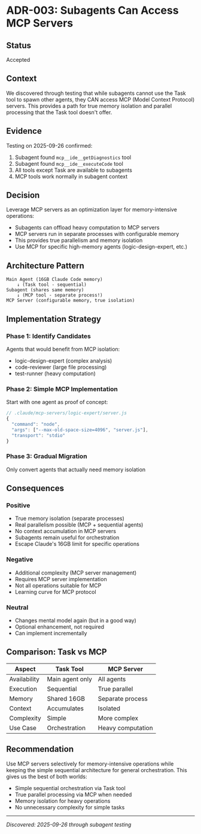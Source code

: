# ADR-003: Subagents Can Access MCP Servers

## Status
Accepted

## Context
We discovered through testing that while subagents cannot use the Task tool to spawn other agents, they CAN access MCP (Model Context Protocol) servers. This provides a path for true memory isolation and parallel processing that the Task tool doesn't offer.

## Evidence
Testing on 2025-09-26 confirmed:
1. Subagent found `mcp__ide__getDiagnostics` tool
2. Subagent found `mcp__ide__executeCode` tool
3. All tools except Task are available to subagents
4. MCP tools work normally in subagent context

## Decision
Leverage MCP servers as an optimization layer for memory-intensive operations:
- Subagents can offload heavy computation to MCP servers
- MCP servers run in separate processes with configurable memory
- This provides true parallelism and memory isolation
- Use MCP for specific high-memory agents (logic-design-expert, etc.)

## Architecture Pattern
```
Main Agent (16GB Claude Code memory)
    ↓ (Task tool - sequential)
Subagent (shares same memory)
    ↓ (MCP tool - separate process!)
MCP Server (configurable memory, true isolation)
```

## Implementation Strategy

### Phase 1: Identify Candidates
Agents that would benefit from MCP isolation:
- logic-design-expert (complex analysis)
- code-reviewer (large file processing)
- test-runner (heavy computation)

### Phase 2: Simple MCP Implementation
Start with one agent as proof of concept:
```javascript
// .claude/mcp-servers/logic-expert/server.js
{
  "command": "node",
  "args": ["--max-old-space-size=4096", "server.js"],
  "transport": "stdio"
}
```

### Phase 3: Gradual Migration
Only convert agents that actually need memory isolation

## Consequences

### Positive
- True memory isolation (separate processes)
- Real parallelism possible (MCP + sequential agents)
- No context accumulation in MCP servers
- Subagents remain useful for orchestration
- Escape Claude's 16GB limit for specific operations

### Negative
- Additional complexity (MCP server management)
- Requires MCP server implementation
- Not all operations suitable for MCP
- Learning curve for MCP protocol

### Neutral
- Changes mental model again (but in a good way)
- Optional enhancement, not required
- Can implement incrementally

## Comparison: Task vs MCP

| Aspect | Task Tool | MCP Server |
|--------|-----------|------------|
| Availability | Main agent only | All agents |
| Execution | Sequential | True parallel |
| Memory | Shared 16GB | Separate process |
| Context | Accumulates | Isolated |
| Complexity | Simple | More complex |
| Use Case | Orchestration | Heavy computation |

## Recommendation
Use MCP servers selectively for memory-intensive operations while keeping the simple sequential architecture for general orchestration. This gives us the best of both worlds:
- Simple sequential orchestration via Task tool
- True parallel processing via MCP when needed
- Memory isolation for heavy operations
- No unnecessary complexity for simple tasks

---
*Discovered: 2025-09-26 through subagent testing*